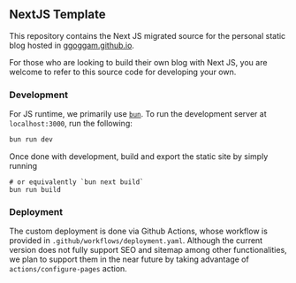 ## NextJS Template 

This repository contains the Next JS migrated source for the personal static blog hosted in [ggoggam.github.io](https://ggoggam/github.io).

For those who are looking to build their own blog with Next JS, you are welcome to refer to this source code for developing your own.

### Development
For JS runtime, we primarily use [`bun`](https://bun.sh). 
To run the development server at `localhost:3000`, run the following:

```bash
bun run dev
```

Once done with development, build and export the static site by simply running 

```
# or equivalently `bun next build`
bun run build
```

### Deployment
The custom deployment is done via Github Actions, whose workflow is provided in `.github/workflows/deployment.yaml`. 
Although the current version does not fully support SEO and sitemap among other functionalities, we plan to support them in the near future by taking advantage of `actions/configure-pages` action. 
